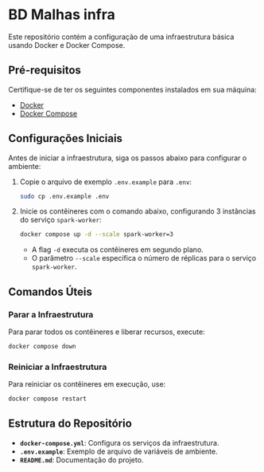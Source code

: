 # BD Malhas infra

Este repositório contém a configuração de uma infraestrutura básica usando Docker e Docker Compose.

## Pré-requisitos

Certifique-se de ter os seguintes componentes instalados em sua máquina:

- [Docker](https://www.docker.com/get-started)
- [Docker Compose](https://docs.docker.com/compose/install/)

## Configurações Iniciais

Antes de iniciar a infraestrutura, siga os passos abaixo para configurar o ambiente:

1. Copie o arquivo de exemplo `.env.example` para `.env`:
   ```bash
   sudo cp .env.example .env
   ```

2. Inicie os contêineres com o comando abaixo, configurando 3 instâncias do serviço `spark-worker`:
   ```bash
   docker compose up -d --scale spark-worker=3
   ```

    - A flag `-d` executa os contêineres em segundo plano.
    - O parâmetro `--scale` especifica o número de réplicas para o serviço `spark-worker`.

## Comandos Úteis

### Parar a Infraestrutura

Para parar todos os contêineres e liberar recursos, execute:

```bash
docker compose down
```

### Reiniciar a Infraestrutura

Para reiniciar os contêineres em execução, use:

```bash
docker compose restart
```

## Estrutura do Repositório

- **`docker-compose.yml`**: Configura os serviços da infraestrutura.
- **`.env.example`**: Exemplo de arquivo de variáveis de ambiente.
- **`README.md`**: Documentação do projeto.
